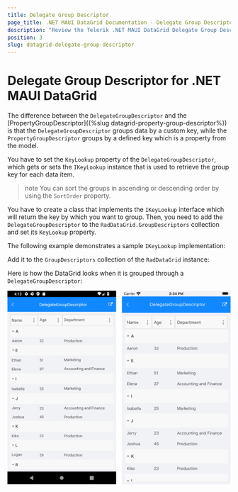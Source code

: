 ```yaml
---
title: Delegate Group Descriptor
page_title: .NET MAUI DataGrid Documentation - Delegate Group Descriptor
description: "Review the Telerik .NET MAUI DataGrid Delegate Group Descriptor  documentation article to learn more about the delegate grouping function you can use."
position: 3
slug: datagrid-delegate-group-descriptor
---
```


# Delegate Group Descriptor for .NET MAUI DataGrid

The difference between the `DelegateGroupDescriptor` and the [PropertyGroupDescriptor]({%slug datagrid-property-group-descriptor%}) is that the `DelegateGroupDescriptor` groups data by a custom key, while the `PropertyGroupDescriptor` groups by a defined key which is a property from the model.

You have to set the `KeyLookup` property of the `DelegateGroupDescriptor`, which gets or sets the `IKeyLookup` instance that is used to retrieve the group key for each data item.

>note You can sort the groups in ascending or descending order by using the `SortOrder` property.

You have to create a class that implements the `IKeyLookup` interface which will return the key by which you want to group. Then, you need to add the `DelegateGroupDescriptor` to the `RadDataGrid.GroupDescriptors` collection and set its `KeyLookup` property.

The following example demonstrates a sample `IKeyLookup` implementation:

<snippet id='datagrid-grouping-delegategroupdescriptor-lookup' />

Add it to the `GroupDescriptors` collection of the `RadDataGrid` instance:

<snippet id='datagrid-grouping-delegategroupdescriptor' />

Here is how the DataGrid looks when it is grouped through a `DelegateGroupDescriptor`:

![DataGrid Delegate GroupDescriptor](../images/datagrid_grouping_delegategroup.png)